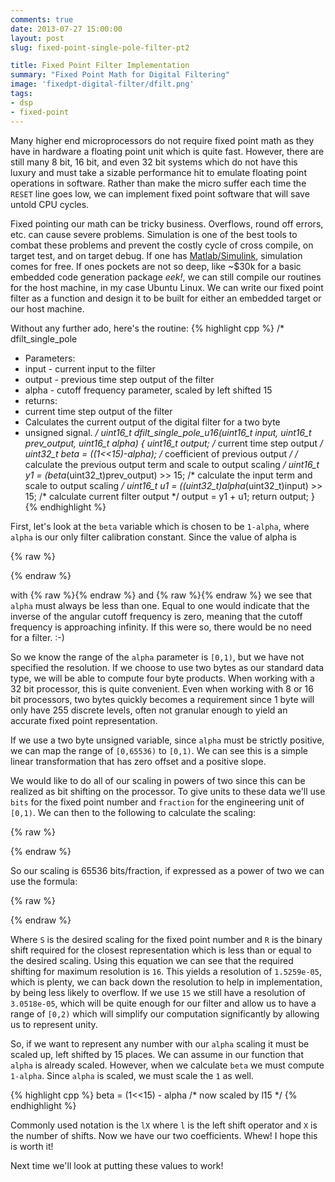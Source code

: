 ```yaml
---
comments: true
date: 2013-07-27 15:00:00
layout: post
slug: fixed-point-single-pole-filter-pt2

title: Fixed Point Filter Implementation
summary: "Fixed Point Math for Digital Filtering"
image: 'fixedpt-digital-filter/dfilt.png'
tags:
- dsp
- fixed-point
---
```


Many higher end microprocessors do not require fixed point math as they have
in hardware a floating point unit which is quite fast.  However, there are still
many 8 bit, 16 bit, and even 32 bit systems which do not have this luxury and
must take a sizable performance hit to emulate floating point operations in
software.  Rather than make the micro suffer each time the `RESET` line goes
low, we can implement fixed point software that will save untold CPU cycles.

Fixed pointing our math can be tricky business.  Overflows, round off errors,
etc. can cause severe problems.  Simulation is one of the best tools to combat
these problems and prevent the costly cycle of cross compile, on target test,
and on target debug.  If one has [Matlab/Simulink](http://mathworks.com),
simulation comes for free.  If ones pockets are not so deep, like ~$30k for
a basic embedded code generation package *eek!*, we can still compile our
routines for the host machine, in my case Ubuntu Linux.  We can write our
fixed point filter as a function and design it to be built for either an
embedded target or our host machine.

Without any further ado, here's the routine:
{% highlight cpp %}
/* dfilt_single_pole
 *  Parameters:
 *    input - current input to the filter
 *    output - previous time step output of the filter
 *    alpha - cutoff frequency parameter, scaled by left shifted 15
 *  returns:
 *    current time step output of the filter
 *  Calculates the current output of the digital filter for a two byte
 *  unsigned signal.
 */
uint16_t
dfilt_single_pole_u16(uint16_t input, uint16_t prev_output, uint16_t alpha)
{
  uint16_t output;                  /* current time step output */
  uint32_t beta = ((1<<15)-alpha);  /* coefficient of previous output */
  /* calculate the previous output term and scale to output scaling */
  uint16_t y1 = (beta*(uint32_t)prev_output) >> 15;
  /* calculate the input term and scale to output scaling */
  uint16_t u1 = ((uint32_t)alpha*(uint32_t)input) >> 15;
	/* calculate current filter output */
  output = y1 + u1;
	return output;
}
{% endhighlight %}

First, let's look at the `beta` variable which is chosen to be `1-alpha`, where
`alpha` is our only filter calibration constant.  Since the value of alpha is

{% raw %}
<script type="math/tex; mode=display">
\alpha = \frac{T_{s}}{T_{s} + \tau_{c}}
</script>
{% endraw %}

with {% raw %}<script type="math/tex">T_{s} > 0</script>{% endraw %}
and {% raw %}<script type="math/tex">\tau > 0</script>{% endraw %}
we see that `alpha` must always
be less than one.  Equal to one would indicate that the inverse of the
angular cutoff frequency is zero, meaning that the cutoff frequency is
approaching infinity.  If this were so, there would be no need for a
filter.  :-)

So we know the range of the `alpha` parameter is `[0,1)`, but we have
not specified the resolution.  If we choose to use two bytes as our standard
data type, we will be able to compute four byte products.  When working with
a 32 bit processor, this is quite convenient.  Even when working with
8 or 16 bit processors, two bytes quickly becomes a requirement since
1 byte will only have 255 discrete levels, often not granular enough to
yield an accurate fixed point representation.

If we use a two byte unsigned variable, since `alpha` must be strictly
positive, we can map the range of `[0,65536)` to `[0,1)`.  We can see
this is a simple linear transformation that has zero offset and a
positive slope.

We would like to do all of our scaling in powers of two since this can
be realized as bit shifting on the processor.  To give units to these
data we'll use `bits` for the fixed point number and `fraction` for the
engineering unit of `[0,1)`.  We can then to the following
to calculate the scaling:

{% raw %}
<script type="math/tex; mode=display">
\frac{65536\text{ bits}}{1\text{ fraction}} = 65536\text{ bits/fraction}
</script>
{% endraw %}

So our scaling is 65536 bits/fraction, if expressed as a power of two
we can use the formula:

{% raw %}
<script type="math/tex; mode=display">
R = \lfloor log_{2}(S) \rfloor
</script>
{% endraw %}

Where `S` is the desired scaling for the fixed point number and `R` is the
binary shift required for the closest representation which is less than or
equal to the desired scaling.  Using this equation we can see that the
required shifting for maximum resolution is `16`.  This yields a resolution
of `1.5259e-05`, which is plenty, we can back down the resolution to help
in implementation, by being less likely to overflow.  If we use `15` we still
have a resolution of `3.0518e-05`, which will be quite enough for our filter
and allow us to have a range of `[0,2)` which will simplify our computation
significantly by allowing us to represent unity.

So, if we want to represent any number with our `alpha` scaling it must be
scaled up, left shifted by 15 places.  We can assume in our function that
`alpha` is already scaled.  However, when we calculate `beta` we must compute
`1-alpha`.  Since `alpha` is scaled, we must scale the `1` as well.

{% highlight cpp %}
beta = (1<<15) - alpha /* now scaled by l15 */
{% endhighlight %}

Commonly used notation is the `lX` where `l` is the left shift operator
and `X` is the number of shifts.  Now we have our two coefficients.  Whew!
I hope this is worth it!

Next time we'll look at putting these values to work!

